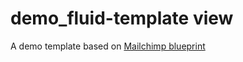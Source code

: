 # demo_fluid-template view

A demo template based on [Mailchimp blueprint](https://github.com/mailchimp/email-blueprints/blob/master/responsive-templates/base_boxed_basic_query.html)